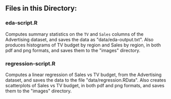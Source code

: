 ## Files in this Directory:

### eda-script.R
Computes summary statistics on the `TV` and `Sales` columns of the Advertising dataset, and saves the data as "data/eda-output.txt". Also produces histograms of TV budget by region and Sales by region, in both pdf and png formats, and saves them to the "images" directory.

### regression-script.R
Computes a linear regression of Sales vs TV budget, from the Advertising dataset, and saves the data to the file "data/regression.RData". Also creates scatterplots of Sales vs TV budget, in both pdf and png formats, and saves them to the "images" directory.
